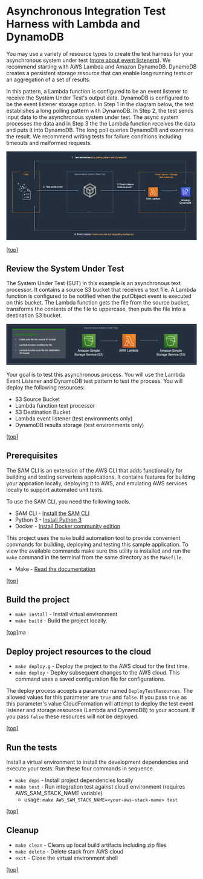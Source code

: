 # Asynchronous Integration Test Harness with Lambda and DynamoDB
You may use a variety of resource types to create the test harness for your asynchronous system under test ([more about event listeners](../README-ASYNC.md#configure-event-producers-and-event-listeners)). We recommend starting with AWS Lambda and Amazon DynamoDB. DynamoDB creates a persistent storage resource that can enable long running tests or an aggregation of a set of results.

In this pattern, a Lambda function is configured to be an event listener to receive the System Under Test's output data. DynamoDB is configured to be the event listener storage option. In Step 1 in the diagram below, the test establishes a long polling pattern with DynamoDB. In Step 2, the test sends input data to the asynchronous system under test. The async system processes the data and in Step 3 the the Lambda function receives the data and puts it into DynamoDB. The long poll queries DynamoDB and examines the result. We recommend writing tests for failure conditions including timeouts and malformed requests.

![AWS Lambda and AmazonDynamoDB](../img/lambda-dynamo.png)

[[top]](#asynchronous-integration-test-with-lambda-event-listener-and-dynamodb)

## Review the System Under Test

The System Under Test (SUT) in this example is an asynchronous text processor. It contains a source S3 bucket that receives a text file. A Lambda function is configured to be notified when the putObject event is executed on this bucket. The Lambda function gets the file from the source bucket, transforms the contents of the file to uppercase, then puts the file into a destination S3 bucket.

![S3 to Lambda to S3](../img/s3-lambda-s3.png)

Your goal is to test this asynchronous process. You will use the Lambda Event Listener and DynamoDB test pattern to test the process. You will deploy the following resources:

* S3 Source Bucket
* Lambda function text processor
* S3 Destination Bucket
* Lambda event listener (test environments only)
* DynamoDB results storage (test environments only)

[[top]](#asynchronous-integration-test-with-lambda-event-listener-and-dynamodb)

## Prerequisites
The SAM CLI is an extension of the AWS CLI that adds functionality for building and testing serverless applications. It contains features for building your appcation locally, deploying it to AWS, and emulating AWS services locally to support automated unit tests.  

To use the SAM CLI, you need the following tools.

- SAM CLI - [Install the SAM CLI](https://docs.aws.amazon.com/serverless-application-model/latest/developerguide/serverless-sam-cli-install.html)
- Python 3 - [Install Python 3](https://www.python.org/downloads/)
- Docker - [Install Docker community edition](https://hub.docker.com/search/?type=edition&offering=community)

This project uses the `make` build automation tool to provide convenient commands for building, deploying and testing this sample application. To view the available commands make sure this utility is installed and run the `make` command in the terminal from the same directory as the `Makefile`.

- Make - [Read the documentation](https://www.gnu.org/software/make/manual/html_node/index.html)

[[top]](#asynchronous-integration-test-with-lambda-event-listener-and-dynamodb)

## Build the project

- `make install` - Install virtual environment
- `make build` - Build the project locally.

[[top]](#asynchronous-integration-test-with-lambda-event-listener-and-dynamodb)ma

## Deploy project resources to the cloud

- `make deploy.g` -  Deploy the project to the AWS cloud for the first time.
- `make deploy`   -  Deploy subsequent changes to the AWS cloud. This command uses a saved configuration file for configurations.

The deploy process accepts a parameter named `DeployTestResources`. The allowed values for this parameter are `true` and `false`. 
If you pass `true` as this parameter's value CloudFormation will attempt to deploy the test event listener and storage resources
(Lambda and DynamoDB) to your account. If you pass `false` these resources will not be deployed.    

[[top]](#asynchronous-integration-test-with-lambda-event-listener-and-dynamodb)

## Run the tests
Install a virtual environment to install the development dependencies and execute your tests.
Run these four commands in sequence.   

- `make deps`    - Install project dependencies locally
- `make test`    - Run integration test against cloud environment (requires AWS_SAM_STACK_NAME variable)
    -  usage: `make AWS_SAM_STACK_NAME=<your-aws-stack-name> test`                 

[[top]](#asynchronous-integration-test-with-lambda-event-listener-and-dynamodb)

## Cleanup
- `make clean`  - Cleans up local build artifacts including zip files
- `make delete` - Delete stack from AWS cloud
- `exit`        - Close the virtual environment shell

[[top]](#asynchronous-integration-test-with-lambda-event-listener-and-dynamodb)
